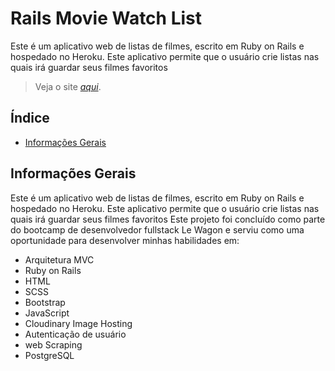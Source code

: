 # Rails Movie Watch List

Este é um aplicativo web de listas de filmes, escrito em Ruby on Rails e hospedado no Heroku. Este aplicativo permite que o usuário crie listas nas quais irá guardar seus filmes favoritos

> Veja o site [_aqui_](https://chey-watch-list.herokuapp.com/). <!-- If you have the project hosted somewhere, include the link here. -->

## Índice

- [Informações Gerais](#general-information)
<!-- * [License](#license) -->

## Informações Gerais

Este é um aplicativo web de listas de filmes, escrito em Ruby on Rails e hospedado no Heroku. Este aplicativo permite que o usuário crie listas nas quais irá guardar seus filmes favoritos
Este projeto foi concluído como parte do bootcamp de desenvolvedor fullstack Le Wagon e serviu como uma oportunidade para desenvolver minhas habilidades em:

 - Arquitetura MVC
 - Ruby on Rails 
 - HTML 
 - SCSS
 - Bootstrap
 - JavaScript
 - Cloudinary Image Hosting
 - Autenticação de usuário
 - web Scraping  
 - PostgreSQL




